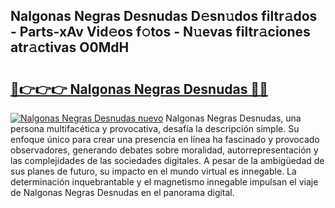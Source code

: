 ## Nalgonas Negras Desnudas D𝚎sn𝚞dos filtr𝚊dos - Parts-xAv Vid𝚎os f𝚘tos - N𝚞evas filtr𝚊ciones atr𝚊ctivas O0MdH

# <h2><a href="http://mb1k4x.tromn.icu/?c=Nalgonas+Negras+Desnudas">🔗👉👉👉 Nalgonas Negras Desnudas 🔗🔗</a></h2>

[![Nalgonas Negras Desnudas nuevo](https://i.imgur.com/pEAQMta.gif)](http://mb1k4x.tromn.icu/?c=Nalgonas+Negras+Desnudas)
Nalgonas Negras Desnudas, una persona multifacética y provocativa, desafía la descripción simple. Su enfoque único para crear una presencia en línea ha fascinado y provocado observadores, generando debates sobre moralidad, autorrepresentación y las complejidades de las sociedades digitales. A pesar de la ambigüedad de sus planes de futuro, su impacto en el mundo virtual es innegable. La determinación inquebrantable y el magnetismo innegable impulsan el viaje de Nalgonas Negras Desnudas en el panorama digital.
